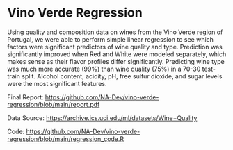 # Vino Verde Regression

Using quality and composition data on wines from the Vino Verde region of Portugal, we were able to perform simple linear regression to see which factors were significant predictors of wine quality and type. Prediction was significantly improved when Red and White were modeled separately, which makes sense as their flavor profiles differ significantly. Predicting wine type was much more accurate (99%) than wine quality (75%) in a 70-30 test-train split. Alcohol content, acidity, pH, free sulfur dioxide, and sugar levels were the most significant features.

Final Report: https://github.com/NA-Dev/vino-verde-regression/blob/main/report.pdf

Data Source: https://archive.ics.uci.edu/ml/datasets/Wine+Quality

Code: https://github.com/NA-Dev/vino-verde-regression/blob/main/regression_code.R